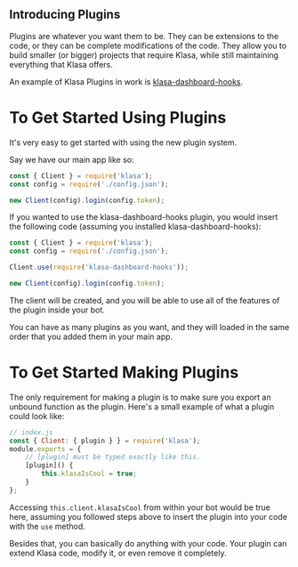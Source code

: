 ## Introducing Plugins

Plugins are whatever you want them to be. They can be extensions to the code, or they can be complete modifications of the code. They allow you to build smaller (or bigger) projects that require Klasa, while still maintaining everything that Klasa offers.

An example of Klasa Plugins in work is [klasa-dashboard-hooks](https://github.com/dirigeants/klasa-dashboard-hooks).

# To Get Started Using Plugins

It's very easy to get started with using the new plugin system.

Say we have our main app like so:

```javascript
const { Client } = require('klasa');
const config = require('./config.json');

new Client(config).login(config.token);
```

If you wanted to use the klasa-dashboard-hooks plugin, you would insert the following code (assuming you installed klasa-dashboard-hooks):

```javascript
const { Client } = require('klasa');
const config = require('./config.json');

Client.use(require('klasa-dashboard-hooks'));

new Client(config).login(config.token);
```

The client will be created, and you will be able to use all of the features of the plugin inside your bot.

You can have as many plugins as you want, and they will loaded in the same order that you added them in your main app.

# To Get Started Making Plugins

The only requirement for making a plugin is to make sure you export an unbound function as the plugin. Here's a small example of what a plugin could look like:

```javascript
// index.js
const { Client: { plugin } } = require('klasa');
module.exports = {
	// [plugin] must be typed exactly like this.
	[plugin]() {
		this.klasaIsCool = true;
	}
};
```

Accessing `this.client.klasaIsCool` from within your bot would be true here, assuming you followed steps above to insert the plugin into your code with the `use` method.

Besides that, you can basically do anything with your code. Your plugin can extend Klasa code, modify it, or even remove it completely.
